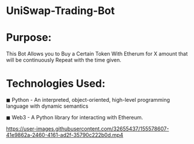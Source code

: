 # UniSwap-Trading-Bot


# Purpose:

This Bot Allows you to Buy a Certain Token With Etherum for X amount that will be continuously Repeat with the time given.


# Technologies Used:

◼ Python - An interpreted, object-oriented, high-level programming language with dynamic semantics

◼ Web3 - A Python library for interacting with Ethereum.



https://user-images.githubusercontent.com/32655437/155578607-41e9862a-2460-4161-ad2f-35790c222b0d.mp4



